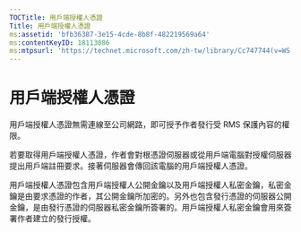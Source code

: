 ```yaml
---
TOCTitle: 用戶端授權人憑證
Title: 用戶端授權人憑證
ms:assetid: 'bfb36387-3e15-4cde-8b8f-482219569a64'
ms:contentKeyID: 18113086
ms:mtpsurl: 'https://technet.microsoft.com/zh-tw/library/Cc747744(v=WS.10)'
---
```


用戶端授權人憑證
================

用戶端授權人憑證無需連線至公司網路，即可授予作者發行受 RMS 保護內容的權限。

若要取得用戶端授權人憑證，作者會對根憑證伺服器或從用戶端電腦對授權伺服器提出用戶端註冊要求。接著伺服器會傳回該電腦的用戶端授權人憑證。

用戶端授權人憑證包含用戶端授權人公開金鑰以及用戶端授權人私密金鑰，私密金鑰是由要求憑證的作者，其公開金鑰所加密的。另外也包含發行憑證的伺服器公開金鑰，是由發行憑證的伺服器私密金鑰所簽署的。用戶端授權人私密金鑰會用來簽署作者建立的發行授權。

